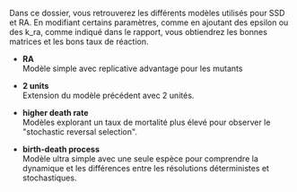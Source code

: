 Dans ce dossier, vous retrouverez les différents modèles utilisés pour SSD et RA. En modifiant certains paramètres, comme en ajoutant des epsilon ou des k_ra, comme indiqué dans le rapport, vous obtiendrez les bonnes matrices et les bons taux de réaction.

- **RA**  
  Modèle simple avec replicative advantage pour les mutants

- **2 units**  
  Extension du modèle précédent avec 2 unités.

- **higher death rate**  
  Modèles explorant un taux de mortalité plus élevé pour observer le "stochastic reversal selection".

- **birth-death process**  
  Modèle ultra simple avec une seule espèce pour comprendre la dynamique et les différences entre les résolutions déterministes et stochastiques.
